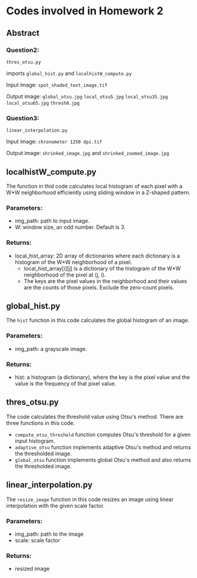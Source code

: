# Codes involved in Homework 2

## Abstract
### Question2: 
`thres_otsu.py`

imports `global_hist.py` and `localhistW_compute.py`

Input image: `spot_shaded_text_image.tif`

Output image: `global_otsu.jpg` `local_otsu5.jpg` `local_otsu35.jpg` `local_otsu65.jpg` `thresh0.jpg`

### Question3: 
`linear_interpolation.py`

Input image: `chronometer 1250 dpi.tif`

Output image: `shrinked_image.jpg` and `shrinked_zoomed_image.jpg`


## localhistW_compute.py
The function in thid code calculates local histogram of each pixel with a W*W neighborhood efficiently using sliding window in a Z-shaped pattern.

### Parameters:
- img_path: path to input image.
- W: window size, an odd number. Default is 3.
### Returns:
- local_hist_array: 2D array of dictionaries where each dictionary is a histogram of the W*W neighborhood of a pixel.
    - local_hist_array[i][j] is a dictionary of the histogram of the W*W neighborhood of the pixel at (j, i).
    - The keys are the pixel values in the neighborhood and their values are the counts of those pixels. Exclude the zero-count pixels.

## global_hist.py
The `hist` function in this code calculates the global histogram of an image.

### Parameters:
- img_path: a grayscale image.
### Returns:
- hist: a histogram (a dictionary), where the key is the pixel value and the value is the frequency of that pixel value.


## thres_otsu.py
The code calculates the threshold value using Otsu's method. There are three functions in this code.
- `compute_otsu_threshold` function computes Otsu's threshold for a given input histogram.
- `adaptive_otsu` function implements adaptive Otsu's method and returns the thresholded image.
- `global_otsu` function implements global Otsu's method and also returns the thresholded image.


## linear_interpolation.py
The `resize_image` function in this code resizes an image using linear interpolation with the given scale factor.

### Parameters:
- img_path: path to the image
- scale: scale factor
### Returns:
- resized image
